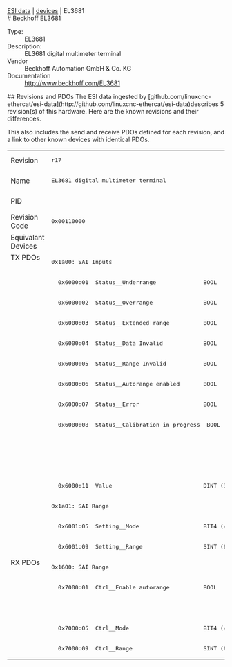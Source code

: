 <div class="nav"><a href="/esi-data">ESI data</a> | <a href="/esi-data/devices">devices</a> | EL3681</div>
#  Beckhoff EL3681

<dl>
  <dt>Type:</dt><dd>EL3681</dd>
  <dt>Description:</dt><dd>EL3681 digital multimeter terminal</dd>
  <dt>Vendor</dt><dd>Beckhoff Automation GmbH & Co. KG</dd>
  <dt>Documentation</dt><dd><a href="http://www.beckhoff.com/EL3681">http://www.beckhoff.com/EL3681</a></dd>
</dl>
## Revisions and PDOs
The ESI data ingested by [github.com/linuxcnc-ethercat/esi-data](http://github.com/linuxcnc-ethercat/esi-data)describes 5 revision(s) of this hardware.  Here are the known revisions and their differences.

This also includes the send and receive PDOs defined for each revision, and a link to other known devices with identical PDOs.

<table>
<tr >
<td class="first">Revision</td>
<td ><pre>r17</pre></td>
<td ><pre>r18</pre></td>
<td ><pre>r19</pre></td>
<td ><pre>r20</pre></td>
<td ><pre>r21</pre></td>
</tr>
<tr >
<td class="first">Name</td>
<td ><pre>EL3681 digital multimeter terminal</pre></td>
<td  colspan=4 align="center"><pre>EL3681 Digital multimeter terminal</pre></td>
</tr>
<tr >
<td class="first">PID</td>
<td  colspan=5 align="center"><pre>0x0e613052</pre></td>
</tr>
<tr >
<td class="first">Revision Code</td>
<td ><pre>0x00110000</pre></td>
<td ><pre>0x00120000</pre></td>
<td ><pre>0x00130000</pre></td>
<td ><pre>0x00140000</pre></td>
<td ><pre>0x00150000</pre></td>
</tr>
<tr >
<td class="first">Equivalant Devices</td>
<td  colspan=4 align="center"></td>
<td ><pre><a href="EL3681-0030">EL3681-0030 r21</a></pre></td>
</tr>
<tr class="txpdo pdosection">
<td class="first" rowspan=15 valign=top>TX PDOs</td>
<td colspan=5 align="left"><pre>0x1a00: SAI Inputs</pre></td>
<td></td>
</tr>
<tr class="txpdo">
<td  colspan=5 align="left"><pre>  0x6000:01  Status__Underrange              BOOL</pre></td>
</tr>
<tr class="txpdo">
<td  colspan=5 align="left"><pre>  0x6000:02  Status__Overrange               BOOL</pre></td>
</tr>
<tr class="txpdo">
<td  colspan=5 align="left"><pre>  0x6000:03  Status__Extended range          BOOL</pre></td>
</tr>
<tr class="txpdo">
<td ><pre>  0x6000:04  Status__Data Invalid            BOOL</pre></td>
<td  colspan=4 align="left"><pre>  0x6000:04  Status__Data invalid            BOOL</pre></td>
</tr>
<tr class="txpdo">
<td ><pre>  0x6000:05  Status__Range Invalid           BOOL</pre></td>
<td  colspan=4 align="left"><pre>  0x6000:05  Status__Range invalid           BOOL</pre></td>
</tr>
<tr class="txpdo">
<td ><pre>  0x6000:06  Status__Autorange enabled       BOOL</pre></td>
<td  colspan=4 align="left"><pre>  0x6000:06  Status__Autorange disabled      BOOL</pre></td>
</tr>
<tr class="txpdo">
<td  colspan=5 align="left"><pre>  0x6000:07  Status__Error                   BOOL</pre></td>
</tr>
<tr class="txpdo">
<td  colspan=5 align="left"><pre>  0x6000:08  Status__Calibration in progress  BOOL</pre></td>
</tr>
<tr class="txpdo">
<td  colspan=3 align="left"></td>
<td  colspan=2 align="left"><pre>  0x6000:0f  Status__TxPDO State             BOOL</pre></td>
</tr>
<tr class="txpdo">
<td  colspan=3 align="left"></td>
<td  colspan=2 align="left"><pre>  0x6000:10  Status__TxPDO Toggle            BOOL</pre></td>
</tr>
<tr class="txpdo">
<td  colspan=5 align="left"><pre>  0x6000:11  Value                           DINT (32 bits)</pre></td>
</tr>
<tr class="txpdo pdosection">
<td  colspan=4 align="left"><pre>0x1a01: SAI Range</pre></td>
<td ><pre>0x1a01: SAI Feedback</pre></td>
</tr>
<tr class="txpdo">
<td ><pre>  0x6001:05  Setting__Mode                   BIT4 (4 bits)</pre></td>
<td  colspan=4 align="left"><pre>  0x6001:05  Settings__Mode                  BIT4 (4 bits)</pre></td>
</tr>
<tr class="txpdo">
<td ><pre>  0x6001:09  Setting__Range                  SINT (8 bits)</pre></td>
<td  colspan=4 align="left"><pre>  0x6001:09  Settings__Range                 SINT (8 bits)</pre></td>
</tr>
<tr class="rxpdo pdosection">
<td class="first" rowspan=5 valign=top>RX PDOs</td>
<td colspan=5 align="left"><pre>0x1600: SAI Range</pre></td>
<td></td>
</tr>
<tr class="rxpdo">
<td ><pre>  0x7000:01  Ctrl__Enable autorange          BOOL</pre></td>
<td  colspan=4 align="left"><pre>  0x7000:01  Control__Disable autorange      BOOL</pre></td>
</tr>
<tr class="rxpdo">
<td ></td>
<td  colspan=4 align="left"><pre>  0x7000:02  Control__Start calibration      BOOL</pre></td>
</tr>
<tr class="rxpdo">
<td ><pre>  0x7000:05  Ctrl__Mode                      BIT4 (4 bits)</pre></td>
<td  colspan=4 align="left"><pre>  0x7000:05  Control__Mode                   BIT4 (4 bits)</pre></td>
</tr>
<tr class="rxpdo">
<td ><pre>  0x7000:09  Ctrl__Range                     SINT (8 bits)</pre></td>
<td  colspan=4 align="left"><pre>  0x7000:09  Control__Range                  SINT (8 bits)</pre></td>
</tr>
</table>

